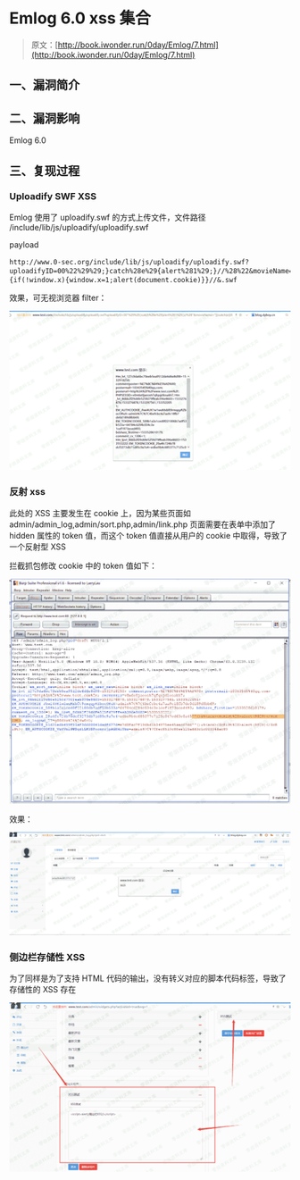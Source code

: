 # Emlog 6.0 xss 集合

> 原文：[http://book.iwonder.run/0day/Emlog/7.html](http://book.iwonder.run/0day/Emlog/7.html)

## 一、漏洞简介

## 二、漏洞影响

Emlog 6.0

## 三、复现过程

### Uploadify SWF XSS

Emlog 使用了 uploadify.swf 的方式上传文件，文件路径 /include/lib/js/uploadify/uploadify.swf

payload

```
http://www.0-sec.org/include/lib/js/uploadify/uploadify.swf?uploadifyID=00%22%29%29;}catch%28e%29{alert%281%29;}//%28%22&movieName=%22])}catch(e){if(!window.x){window.x=1;alert(document.cookie)}}//&.swf 
```

效果，可无视浏览器 filter：

![image](img/958e1431464a9c750a2acb6ea7a69505.png)

### 反射 xss

此处的 XSS 主要发生在 cookie 上，因为某些页面如 admin/admin_log,admin/sort.php,admin/link.php 页面需要在表单中添加了 hidden 属性的 token 值，而这个 token 值直接从用户的 cookie 中取得，导致了一个反射型 XSS

拦截抓包修改 cookie 中的 token 值如下：

![image](img/d97bd23ff024a10b1d6398b3fcb3476c.png)

效果：

![image](img/ca91da575c534caaca6aa391dd8bf310.png)

### 侧边栏存储性 XSS

为了同样是为了支持 HTML 代码的输出，没有转义对应的脚本代码标签，导致了存储性的 XSS 存在

![image](img/8a1d6a510974698142afdcfd9fc7d810.png)

